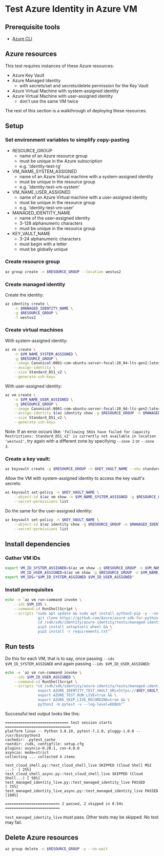 # Test Azure Identity in Azure VM

## Prerequisite tools
- [Azure CLI](https://docs.microsoft.com/cli/azure/install-azure-cli?view=azure-cli-latest)

## Azure resources
This test requires instances of these Azure resources:
- Azure Key Vault
- Azure Managed Identity
  - with secrets/set and secrets/delete permission for the Key Vault
- Azure Virtual Machine with system-assigned identity
- Azure Virtual Machine with user-assigned identity
  - don't use the same VM twice

The rest of this section is a walkthrough of deploying these resources.

## Setup

### Set environment variables to simplify copy-pasting
- RESOURCE_GROUP
  - name of an Azure resource group
  - must be unique in the Azure subscription
  - e.g. 'identity-test-rg'
- VM_NAME_SYSTEM_ASSIGNED
  - name of an Azure Virtual machine with a system-assigned identity
  - must be unique in the resource group
  - e.g. 'identity-test-vm-system'
- VM_NAME_USER_ASSIGNED
  - name of an Azure Virtual machine with a user-assigned identity
  - must be unique in the resource group
  - e.g. 'identity-test-vm-user'
- MANAGED_IDENTITY_NAME
  - name of the user-assigned identity
  - 3-128 alphanumeric characters
  - must be unique in the resource group
- KEY_VAULT_NAME
  - 3-24 alphanumeric characters
  - must begin with a letter
  - must be globally unique

### Create resource group
```sh
az group create -n $RESOURCE_GROUP --location westus2
```

### Create managed identity
Create the identity:
```sh
az identity create \
    -n $MANAGED_IDENTITY_NAME \
    -g $RESOURCE_GROUP \
    -l westus2
```

### Create virtual machines
With system-assigned identity:
```sh
az vm create \
    -n $VM_NAME_SYSTEM_ASSIGNED \
    -g $RESOURCE_GROUP \
    --image Canonical:0001-com-ubuntu-server-focal:20_04-lts-gen2:latest \
    --assign-identity \
    --size Standard_DS1_v2 \
    --generate-ssh-keys
```

With user-assigned identity:
```sh
az vm create \
    -n $VM_NAME_USER_ASSIGNED \
    -g $RESOURCE_GROUP \
    --image Canonical:0001-com-ubuntu-server-focal:20_04-lts-gen2:latest \
    --assign-identity $(az identity show -g $RESOURCE_GROUP -n $MANAGED_IDENTITY_NAME -o tsv --query id) \
    --size Standard_DS1_v2 \
    --generate-ssh-keys
```

Note: If an error occurs like: `'Following SKUs have failed for Capacity Restrictions: Standard_DS1_v2' is currently not available in location 'westus2'`, try again with a different zone by specifying `--zone 2` or `--zone 3`.

### Create a key vault:
```sh
az keyvault create -g $RESOURCE_GROUP -n $KEY_VAULT_NAME --sku standard
```

Allow the VM with system-assigned identity to access the key vault's secrets:
```sh
az keyvault set-policy -n $KEY_VAULT_NAME \
    --object-id $(az vm show -n $VM_NAME_SYSTEM_ASSIGNED -g $RESOURCE_GROUP --query identity.principalId -o tsv) \
    --secret-permissions list
```

Do the same for the user-assigned identity:
```sh
az keyvault set-policy -n $KEY_VAULT_NAME \
    --object-id $(az identity show -g $RESOURCE_GROUP -n $MANAGED_IDENTITY_NAME --query principalId -o tsv) \
    --secret-permissions list
```

## Install dependencies

### Gather VM IDs
```sh
export VM_ID_SYSTEM_ASSIGNED=$(az vm show -g $RESOURCE_GROUP -n $VM_NAME_SYSTEM_ASSIGNED -o tsv --query id) \
       VM_ID_USER_ASSIGNED=$(az vm show -g $RESOURCE_GROUP -n $VM_NAME_USER_ASSIGNED -o tsv --query id) && \
export VM_IDS="$VM_ID_SYSTEM_ASSIGNED $VM_ID_USER_ASSIGNED"
```

### Install prerequisites
```sh
echo -e `az vm run-command invoke \
    --ids $VM_IDS \
    --command-id RunShellScript \
    --scripts "sudo apt update && sudo apt install python3-pip -y --no-install-recommends && \
               git clone https://github.com/Azure/azure-sdk-for-python.git --depth 1 --single-branch --branch main /sdk && \
               cd /sdk/sdk/identity/azure-identity/tests/managed-identity-live && \
               pip3 install setuptools wheel && \
               pip3 install -r requirements.txt"`
```

## Run tests
Do this for each VM, that is to say, once passing `--ids $VM_ID_SYSTEM_ASSIGNED` and again
passing `--ids $VM_ID_USER_ASSIGNED`:

```sh
echo -e `az vm run-command invoke \
    --ids $VM_ID_USER_ASSIGNED \
    --command-id RunShellScript \
    --scripts "cd /sdk/sdk/identity/azure-identity/tests/managed-identity-live && \
               export AZURE_IDENTITY_TEST_VAULT_URL=https://$KEY_VAULT_NAME.vault.azure.net && \
               export AZURE_TEST_RUN_LIVE=true && \
               export AZURE_SKIP_LIVE_RECORDING=true && \
               python3 -m pytest -v --log-level=DEBUG"`
```

Successful test output looks like this:
```
============================= test session starts ==============================
platform linux -- Python 3.8.10, pytest-7.2.0, pluggy-1.0.0 -- /usr/bin/python3
cachedir: .pytest_cache
rootdir: /sdk, configfile: setup.cfg
plugins: asyncio-0.20.1, cov-4.0.0
asyncio: mode=strict
collecting ... collected 4 items

test_cloud_shell.py::test_cloud_shell_live SKIPPED (Cloud Shell MSI ...)  [ 25%]
test_cloud_shell_async.py::test_cloud_shell_live SKIPPED (Cloud Shell...) [ 50%]
test_managed_identity_live.py::test_managed_identity_live PASSED          [ 75%]
test_managed_identity_live_async.py::test_managed_identity_live PASSED    [100%]

========================= 2 passed, 2 skipped in 0.54s =========================
```
`test_managed_identity_live` must pass. Other tests may be skipped. No test may fail.

## Delete Azure resources
```sh
az group delete -n $RESOURCE_GROUP -y --no-wait
```
